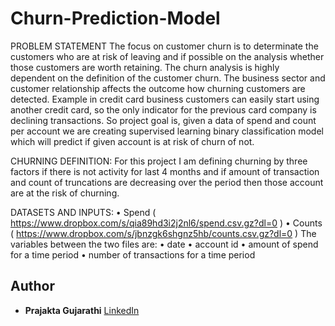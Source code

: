 # Churn-Prediction-Model
PROBLEM STATEMENT
The focus on customer churn is to determinate the customers who are at risk of leaving and if possible on the analysis whether those customers are worth retaining. The churn analysis is highly dependent on the definition of the customer churn. The business sector and customer relationship affects the outcome how churning customers are detected. Example in credit card business customers can easily start using another credit card, so the only indicator for the previous card company is declining transactions. 
So project goal is, given a data of spend and count per account we are creating supervised learning binary classification model which will  predict if given account is at risk of churn of not. 

CHURNING DEFINITION:
For this project I am defining churning by three factors if there is not activity for last 4 months and if amount of transaction and count of truncations are decreasing over the period then those account are at the risk of churning.

DATASETS AND INPUTS:
• Spend ( https://www.dropbox.com/s/qia89hd3i2j2nl6/spend.csv.gz?dl=0 )
• Counts ( https://www.dropbox.com/s/jbnzgk6shgnz5hb/counts.csv.gz?dl=0 )
The variables between the two files are:
• date 
• account id 
• amount of spend for a time period 
• number of transactions for a time period

## Author

- **Prajakta Gujarathi** [LinkedIn](https://www.linkedin.com/in/prajakta-gujarathi/)
